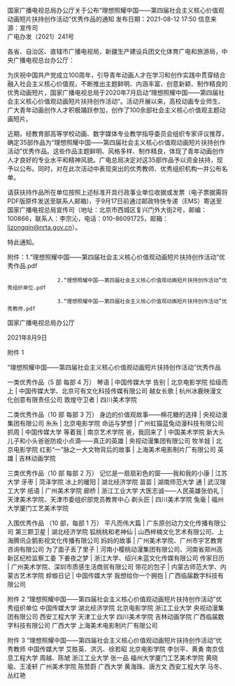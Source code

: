 国家广播电视总局办公厅关于公布“理想照耀中国——第四届社会主义核心价值观动画短片扶持创作活动”优秀作品的通知
发布日期：2021-08-12 17:50 	信息来源：宣传司 	 
广电办发〔2021〕241号


各省、自治区、直辖市广播电视局，新疆生产建设兵团文化体育广电和旅游局，中央广播电视总台办公厅：

为庆祝中国共产党成立100周年，引导青年动画人才在学习和创作实践中贯穿结合融入社会主义核心价值观，不断推出主题鲜明、内涵丰富、创意新颖、制作精良的优秀动画短片，国家广播电视总局于2020年7月启动“理想照耀中国——第四届社会主义核心价值观动画短片扶持创作活动”。活动开展以来，高校动画专业师生、广大青年动画创作人才积极踊跃参加，创作了100余部社会主义核心价值观主题动画短片。

近期，经教育部高等学校动画、数字媒体专业教学指导委员会组织专家评议推荐，确定35部作品为“理想照耀中国——第四届社会主义核心价值观动画短片扶持创作活动”优秀作品。这些作品主题鲜明、风格多样、制作精良，体现了青年动画创作人才良好的专业水平和精神风貌。广电总局决定对这35部作品予以资金扶持，现予以公布。同时，对在此次活动中表现突出的优秀教师、优秀组织机构一并公布名单。

请获扶持作品所在单位按照上述标准开具行政事业单位收据或发票（电子票据需将PDF版原件发送至联系人邮箱)，于9月17日前通过邮政特快专递（EMS）寄送至国家广播电视总局宣传司（地址：北京市西城区复兴门外大街2号，邮编：100866，联系人：李宗沁，电话：010-86091725，邮箱：lizongqin@nrta.gov.cn）。

特此通知。


附件：1.“理想照耀中国——第四届社会主义核心价值观动画短片扶持创作活动”优秀作品.pdf

					2.“理想照耀中国——第四届社会主义核心价值观动画短片扶持创作活动”优秀组织单位.pdf

					3.“理想照耀中国——第四届社会主义核心价值观动画短片扶持创作活动”优秀教师.pdf



国家广播电视总局办公厅			 

2021年8月9日		 



附件 1

“理想照耀中国——第四届社会主义核心价值观动画短片扶持创作活动”优秀作品

一类优秀作品（5 部 每部 4 万）
琴语 | 中国传媒大学
告别 | 北京电影学院
拾级而上 | 中国传媒大学、北京可有文化科技传媒有限公司
越女长歌 | 杭州冰鹿映漫文化创意有限责任公司
敦煌守卫者 | 四川美术学院



二类优秀作品（10 部 每部 3 万）
身边的价值观故事——棉花糖的选择 | 央视动漫集团有限公司
糸糸 | 北京电影学院
命运与梦想 | 广州虹猫蓝兔动漫科技有限公司
抓周 | 中国传媒大学
等着我 | 南京艺术学院
爸，我回来了 | 中国美术学院
新大头儿子和小头爸爸防疫小点滴——真正的英雄 | 央视动漫集团有限公司
牧羊娃 | 北京电影学院
红影“一”脉之一大文物背后的故事 | 上海美术电影制片厂有限公司
英雄 | 吉林动画学院


三类优秀作品（10 部 每部 2 万）
记忆是一扇扇彩色的窗——我和我的小康 | 江苏大学
牙枣 | 菏泽学院
冰上的暖阳 | 湖北经济学院
苗苗 | 湖南师范大学
通 | 武汉理工大学
纸语 | 广州美术学院
廊桥 | 浙江工业大学
大医志诚——人民英雄张伯礼 | 天津美术学院、天津市委组织部党员教育中心
剃头匠 | 四川美术学院
兔毫 | 福州大学厦门工艺美术学院

入围优秀作品 （10 部，每部 1 万）
平凡而伟大篇 | 广东原创动力文化传播有限公司
第三颗卫星 | 湖北经济学院
狐桃桃和老神仙 | 山西梓楠文化艺术有限公司、上海腾讯企鹅影视文化传播有限公司
妈妈的故事 | 广州美术学院、广州市宇艺教育咨询有限公司 
为了面子丢了里子 | 河南小樱桃动漫集团有限公司、河南省郑州高新区纪检监察工委
下姜夜之梦 | 浙江大学、绍兴未蓝文化传媒有限公司
传家日历 | 广州美术学院、深圳市质感生活商贸有限公司
带花的包子 | 内蒙古师范大学、内蒙古艺术学院
蜉蝣日记 | 中国传媒大学
我想给你一个拥抱 | 广西临届数字科技有限公司


附件 2 “理想照耀中国——第四届社会主义核心价值观动画短片扶持创作活动”优秀组织单位
中国传媒大学
湖北经济学院
北京电影学院
浙江工业大学
央视动漫集团有限公司
西安工程大学
天津工业大学
四川美术学院
吉林动画学院
广西临届数字科技有限公司
广西大学
上海美术电影制片厂有限公司

附件 3 “理想照耀中国——第四届社会主义核心价值观动画短片扶持创作活动”优秀教师
中国传媒大学 艾胜英、洪汎、徐若昭
北京电影学院 李剑平、黄勇
南京信息工程大学 周越、陈虓
浙江工业大学 张一品
福州大学厦门工艺美术学院 黄晓瑜、王凌轩
广州美术学院 陈赞蔚
广西大学 黄海珠、唐方文
西安工程大学 马冬、丛红艳